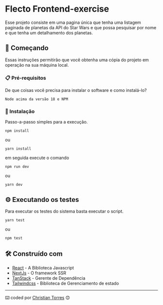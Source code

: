 # Flecto Frontend-exercise

Esse projeto consiste em uma pagina única que tenha uma listagem paginada de planetas da API do Star Wars e que possa pesquisar por nome e que tenha um detalhamento dos planetas.

## 🚀 Começando

Essas instruções permitirão que você obtenha uma cópia do projeto em operação na sua máquina local.


### 📋 Pré-requisitos

De que coisas você precisa para instalar o software e como instalá-lo?

```
Node acima da versão 18 e NPM
```

### 🔧 Instalação

Passo-a-passo simples para a execução.

```
npm install
```
ou
```
yarn install
```

em seguida execute o comando
```
npm run dev
```
ou
```
yarn dev
```

## ⚙️ Executando os testes

Para executar os testes do sistema basta executar o script.

```
yarn test
```
ou
```
npm test
```

## 🛠️ Construído com

* [React](https://react.dev/) - A Biblioteca Javascript
* [NextJs](https://nextjs.org/) - O framework SSR
* [TanStack](https://tanstack.com/) - Gerente de Dependência
* [Tailwindcss](https://tailwindcss.com/) - Biblioteca de Gerenciamento de estado


---
⌨️ coded por [Christian Torres](https://github.com/christiantowers) 😊